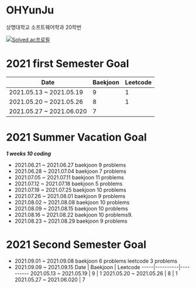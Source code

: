 # OHYunJu
상명대학교 소프트웨어학과 20학번

[![Solved.ac프로필](http://mazassumnida.wtf/api/v2/generate_badge?boj=bibi0218)](https://solved.ac/bibi0218)

# 2021 first Semester Goal
Date | Baekjoon | Leetcode
 -----|----------|----------
 2021.05.13 ~ 2021.05.19  |  9 |  1
 2021.05.20 ~ 2021.05.26  |  8 |  1
 2021.05.27 ~ 2021.06.020  |  7
# 2021 Summer Vacation Goal
**_1 weeks 10 coding_**
* 2021.06.21 ~ 2021.06.27 baekjoon 9 problems
* 2021.06.28 ~ 2021.07.04 baekjoon 7 problems
* 2021.07.05 ~ 2021.07.11 baekjoon 11 problems
* 2021.07.12 ~ 2021.07.18 baekjoon 5 problems
* 2021.07.19 ~ 2021.07.25 baekjoon 10 problems
* 2021.07.26 ~ 2021.08.01 baekjoon 9 problems
* 2021.08.02 ~ 2021.08.08 baekjoon 10 problems
* 2021.08.09 ~ 2021.08.15 baekjoon 10 problems
* 2021.08.16 ~ 2021.08.22 baekjoon 10 problems9.
* 2021.08.23 ~ 2021.08.29 baekjoon 9 problems
# 2021 Second Semester Goal
* 2021.09.01 ~ 2021.09.08 baekjoon 6 problems leetcode 3 problems
* 2021.09.09 ~ 2021.09.15
 Date | Baekjoon | Leetcode
 -----|----------|----------
 2021.05.13 ~ 2021.05.19  | 9 | 1
 2021.05.20 ~ 2021.05.26  | 8 | 1
 2021.05.27 ~ 2021.06.020  | 7
